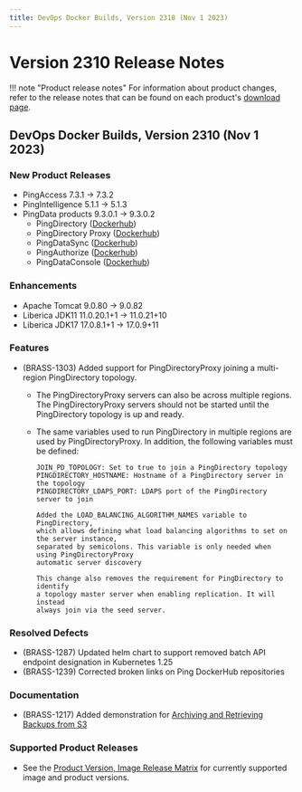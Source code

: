 ```yaml
---
title: DevOps Docker Builds, Version 2310 (Nov 1 2023)
---
```


# Version 2310 Release Notes

!!! note "Product release notes"
For information about product changes, refer to the release notes that can be found on each
product's [download page](https://www.pingidentity.com/en/resources/downloads.html).

## DevOps Docker Builds, Version 2310 (Nov 1 2023)

### New Product Releases

- PingAccess 7.3.1 -> 7.3.2
- PingIntelligence 5.1.1 -> 5.1.3
- PingData products 9.3.0.1 -> 9.3.0.2
    - PingDirectory ([Dockerhub](https://hub.docker.com/r/pingidentity/pingdirectory))
    - PingDirectory Proxy ([Dockerhub](https://hub.docker.com/r/pingidentity/pingdirectoryproxy))
    - PingDataSync ([Dockerhub](https://hub.docker.com/r/pingidentity/pingdatasync))
    - PingAuthorize ([Dockerhub](https://hub.docker.com/r/pingidentity/pingauthorize))
    - PingDataConsole ([Dockerhub](https://hub.docker.com/r/pingidentity/pingdataconsole))

### Enhancements

- Apache Tomcat 9.0.80 -> 9.0.82
- Liberica JDK11 11.0.20.1+1 -> 11.0.21+10
- Liberica JDK17 17.0.8.1+1 -> 17.0.9+11

### Features

- (BRASS-1303) Added support for PingDirectoryProxy joining a multi-region PingDirectory topology.

    - The PingDirectoryProxy servers can also be across multiple regions. The PingDirectoryProxy
      servers should not be started until the PingDirectory topology is up and ready.

    - The same variables used to run PingDirectory in multiple regions
      are used by PingDirectoryProxy. In addition, the following variables
      must be defined:

        ```text
        JOIN_PD_TOPOLOGY: Set to true to join a PingDirectory topology
        PINGDIRECTORY_HOSTNAME: Hostname of a PingDirectory server in the topology
        PINGDIRECTORY_LDAPS_PORT: LDAPS port of the PingDirectory server to join
      
        Added the LOAD_BALANCING_ALGORITHM_NAMES variable to PingDirectory,
        which allows defining what load balancing algorithms to set on the server instance,
        separated by semicolons. This variable is only needed when using PingDirectoryProxy
        automatic server discovery
      
        This change also removes the requirement for PingDirectory to identify
        a topology master server when enabling replication. It will instead
        always join via the seed server.
        ```

### Resolved Defects

- (BRASS-1287) Updated helm chart to support removed batch API endpoint designation in Kubernetes 1.25
- (BRASS-1239) Corrected broken links on Ping DockerHub repositories

### Documentation

- (BRASS-1217) Added demonstration
  for [Archiving and Retrieving Backups from S3](https://devops.pingidentity.com/how-to/s3Archive/)

### Supported Product Releases

- See the [Product Version, Image Release Matrix](../docker-images/productVersionMatrix.md)
  for currently supported image and product versions.
